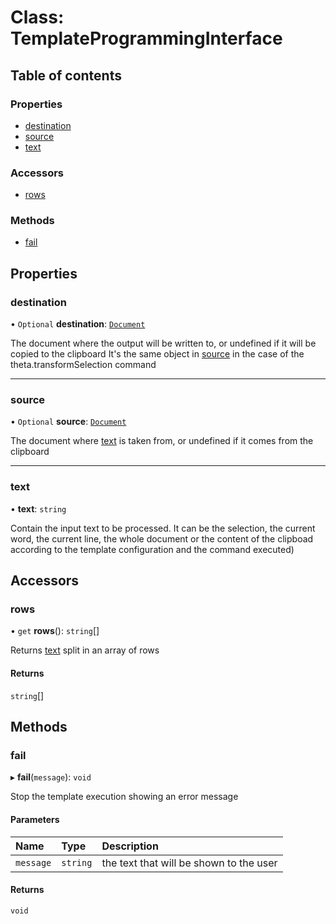# Class: TemplateProgrammingInterface

## Table of contents

### Properties

- [destination](TemplateProgrammingInterface.md#destination)
- [source](TemplateProgrammingInterface.md#source)
- [text](TemplateProgrammingInterface.md#text)

### Accessors

- [rows](TemplateProgrammingInterface.md#rows)

### Methods

- [fail](TemplateProgrammingInterface.md#fail)

## Properties

### destination

• `Optional` **destination**: [`Document`](Document.md)

The document where the output will be written to, or undefined if it will be copied to the clipboard
It's the same object in [source](TemplateProgrammingInterface.md#source) in the case of the theta.transformSelection command

___

### source

• `Optional` **source**: [`Document`](Document.md)

The document where [text](TemplateProgrammingInterface.md#text) is taken from, or undefined if it comes from the clipboard

___

### text

• **text**: `string`

Contain the input text to be processed.
It can be the selection, the current word, the current line, the whole document or the content of the clipboad
according to the template configuration and the command executed)

## Accessors

### rows

• `get` **rows**(): `string`[]

Returns [text](TemplateProgrammingInterface.md#text) split in an array of rows

#### Returns

`string`[]

## Methods

### fail

▸ **fail**(`message`): `void`

Stop the template execution showing an error message

#### Parameters

| Name | Type | Description |
| :------ | :------ | :------ |
| `message` | `string` | the text that will be shown to the user |

#### Returns

`void`
